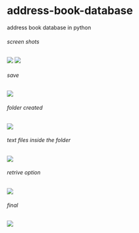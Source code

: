 address-book-database
=====================

address book database in python

###### screen shots

<img src = "https://raw.githubusercontent.com/bhaskar4n/address-book-database/master/address%20book/blue%20background.PNG"/>

<img src = "https://raw.githubusercontent.com/bhaskar4n/address-book-database/master/address%20book/main.PNG"/>

###### save
<img src = "https://raw.githubusercontent.com/bhaskar4n/address-book-database/master/address%20book/save.PNG"/>

###### folder created
<img src = "https://raw.githubusercontent.com/bhaskar4n/address-book-database/master/address%20book/folder.PNG"/>

###### text files inside the folder
<img src = "https://raw.githubusercontent.com/bhaskar4n/address-book-database/master/address%20book/filenames.PNG"/>

###### retrive option
<img src = "https://raw.githubusercontent.com/bhaskar4n/address-book-database/master/address%20book/retrive.PNG"/>

###### final
<img src = "https://raw.githubusercontent.com/bhaskar4n/address-book-database/master/address%20book/final.PNG"/>
